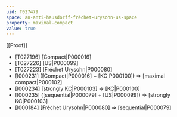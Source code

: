 ```yaml
---
uid: T027479
space: an-anti-hausdorff-fréchet-urysohn-us-space
property: maximal-compact
value: true
---
```

[[Proof]]

* [T027196] [Compact|P000016]
* [T027226] [US|P000099]
* [T027223] [Fréchet Urysohn|P000080]
* [I000231] ([Compact|P000016] + [KC|P000100]) => [maximal compact|P000102]
* [I000234] [strongly KC|P000103] => [KC|P000100]
* [I000235] ([sequential|P000079] + [US|P000099]) => [strongly KC|P000103]
* [I000184] [Fréchet Urysohn|P000080] => [sequential|P000079]

